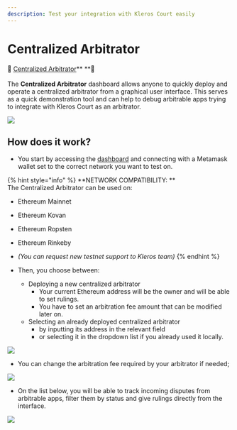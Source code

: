 ```yaml
---
description: Test your integration with Kleros Court easily
---
```


# Centralized Arbitrator

🔨 [Centralized Arbitrator](https://centralizedarbitrator.kleros.io)** **🔨\
\
The **Centralized Arbitrator** dashboard allows anyone to quickly deploy and operate a centralized arbitrator from a graphical user interface. This serves as a quick demonstration tool and can help to debug arbitrable apps trying to integrate with Kleros Court as an arbitrator.

![](<../../.gitbook/assets/image (52).png>)

## How does it work?

* You start by accessing the [dashboard](https://centralizedarbitrator.kleros.io) and connecting with a Metamask wallet set to the correct network you want to test on.

{% hint style="info" %}
**NETWORK COMPATIBILITY: **\
The Centralized Arbitrator can be used on:

* Ethereum Mainnet
* Ethereum Kovan
* Ethereum Ropsten
* Ethereum Rinkeby
* _(You can request new testnet support to Kleros team)_
{% endhint %}

* Then, you choose between:
  * Deploying a new centralized arbitrator
    * Your current Ethereum address will be the owner and will be able to set rulings.
    * You have to set an arbitration fee amount that can be modified later on.
  * Selecting an already deployed centralized arbitrator
    * by inputting its address in the relevant field
    * or selecting it in the dropdown list if you already used it locally.

![](<../../.gitbook/assets/image (54).png>)

* You can change the arbitration fee required by your arbitrator if needed;

![](<../../.gitbook/assets/image (53).png>)

* On the list below, you will be able to track incoming disputes from arbitrable apps, filter them by status and give rulings directly from the interface. 

![](<../../.gitbook/assets/image (57).png>)
